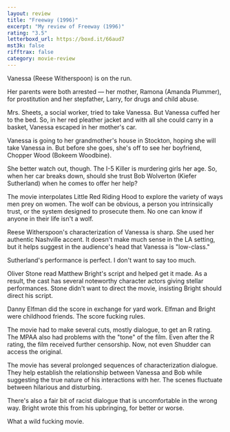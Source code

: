 ```yaml
---
layout: review
title: "Freeway (1996)"
excerpt: "My review of Freeway (1996)"
rating: "3.5"
letterboxd_url: https://boxd.it/66aud7
mst3k: false
rifftrax: false
category: movie-review
---
```


Vanessa (Reese Witherspoon) is on the run.

Her parents were both arrested — her mother, Ramona (Amanda Plummer), for prostitution and her stepfather, Larry, for drugs and child abuse.

Mrs. Sheets, a social worker, tried to take Vanessa. But Vanessa cuffed her to the bed. So, in her red pleather jacket and with all she could carry in a basket, Vanessa escaped in her mother's car.

Vanessa is going to her grandmother's house in Stockton, hoping she will take Vanessa in. But before she goes, she's off to see her boyfriend, Chopper Wood (Bokeem Woodbine).

She better watch out, though. The I-5 Killer is murdering girls her age. So, when her car breaks down, should she trust Bob Wolverton (Kiefer Sutherland) when he comes to offer her help?

The movie interpolates Little Red Riding Hood to explore the variety of ways men prey on women. The wolf can be obvious, a person you intrinsically trust, or the system designed to prosecute them. No one can know if anyone in their life isn't a wolf.

Reese Witherspoon's characterization of Vanessa is sharp. She used her authentic Nashville accent. It doesn't make much sense in the LA setting, but it helps suggest in the audience's head that Vanessa is "low-class."

Sutherland's performance is perfect. I don't want to say too much.

Oliver Stone read Matthew Bright's script and helped get it made. As a result, the cast has several noteworthy character actors giving stellar performances. Stone didn't want to direct the movie, insisting Bright should direct his script.

Danny Elfman did the score in exchange for yard work. Elfman and Bright were childhood friends. The score fucking rules.

The movie had to make several cuts, mostly dialogue, to get an R rating. The MPAA also had problems with the "tone" of the film. Even after the R rating, the film received further censorship. Now, not even Shudder can access the original.

The movie has several prolonged sequences of characterization dialogue. They help establish the relationship between Vanessa and Bob while suggesting the true nature of his interactions with her. The scenes fluctuate between hilarious and disturbing.

There's also a fair bit of racist dialogue that is uncomfortable in the wrong way. Bright wrote this from his upbringing, for better or worse.

What a wild fucking movie.
